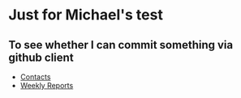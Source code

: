 # Just for Michael's test
## To see whether I can commit something via github client
* [Contacts](https://github.com/thuasg/survey/blob/master/contacts.md)
* [Weekly Reports](https://github.com/thuasg/survey/wiki/Weekly-Reports)
